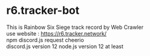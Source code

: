 # r6.tracker-bot  
This is Rainbow Six Siege track record by Web Crawler  
use website : https://r6.tracker.network/  
npm discord.js request cheerio  
discord.js version 12
node.js version 12 at least
